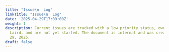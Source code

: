 ```yaml
---
title: "Issue\n  Log"
linkTitle: "Issue\n  Log"
date: '2025-04-29T17:09:00Z'
weight: 1
description: Current issues are tracked with a low priority status, owned by Ryan
  Laird, and are not yet started. The document is internal and was created on April
  29, 2025.
draft: false
---
```



